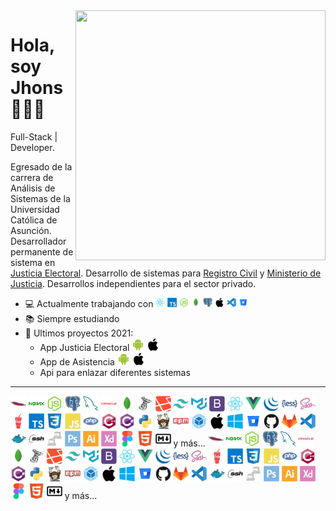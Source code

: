 <img src="https://hum-systems.com/site/templates/images/platform_illustration.png" align="right"  width="400" height="400">


# Hola, soy Jhons 🙋🏼‍♂️


Full-Stack | Developer.

Egresado de la carrera de Análisis de Sistemas de la Universidad Católica de Asunción. 
Desarrollador permanente de sistema en [Justicia Electoral](https://www.tsje.gov.py).
Desarrollo de sistemas para [Registro Civil](https://www.registrocivil.gov.py) y [Ministerio de Justicia](https://www.ministeriodejusticia.gov.py
).
Desarrollos independientes para el sector privado.



- 💻 Actualmente trabajando con  <img width="15" height="15" src="https://raw.githubusercontent.com/devicons/devicon/master/icons/react/react-original.svg"> <img width="15" height="15" src="https://raw.githubusercontent.com/devicons/devicon/master/icons/typescript/typescript-plain.svg"> <img width="15" height="15" src="https://raw.githubusercontent.com/devicons/devicon/master/icons/nodejs/nodejs-original.svg"> <img width="15" height="15" src="https://raw.githubusercontent.com/devicons/devicon/master/icons/mongodb/mongodb-original.svg"> <img width="15" height="15" src="https://raw.githubusercontent.com/devicons/devicon/master/icons/postgresql/postgresql-original.svg"> <img width="15" height="15" src="https://raw.githubusercontent.com/devicons/devicon/master/icons/apple/apple-original.svg"> <img width="15" height="15" src="https://raw.githubusercontent.com/devicons/devicon/master/icons/vscode/vscode-original.svg"> <img width="15" height="15" src="https://raw.githubusercontent.com/devicons/devicon/master/icons/bitbucket/bitbucket-original.svg">
- 📚 Siempre estudiando 
- 👾 Ultimos proyectos 2021: 
  - App Justicia Electoral <a href="https://play.google.com/store/apps/details?id=com.justiciaelectoral.apptsje"><img width="20" height="20" src="https://raw.githubusercontent.com/devicons/devicon/master/icons/android/android-original.svg"></a> <a href="https://apps.apple.com/us/app/tsje-justicia-electoral/id1583936649"><img width="20" height="20" src="https://raw.githubusercontent.com/devicons/devicon/master/icons/apple/apple-original.svg"></a>
  - App de Asistencia <a href="https://play.google.com/store/apps/details?id=com.justiciaelectoral.apprrhh"><img width="20" height="20" src="https://raw.githubusercontent.com/devicons/devicon/master/icons/android/android-original.svg"></a> <a href="https://apps.apple.com/bo/app/tsje-rrhh/id1571988906"><img width="20" height="20" src="https://raw.githubusercontent.com/devicons/devicon/master/icons/apple/apple-original.svg"></a>
  - Api para enlazar diferentes sistemas

---


<img width="25" height="25" src="https://raw.githubusercontent.com/devicons/devicon/master/icons/apache/apache-original.svg"> <img width="25" height="25" src="https://raw.githubusercontent.com/devicons/devicon/master/icons/nginx/nginx-original.svg"> <img width="25" height="25" src="https://raw.githubusercontent.com/devicons/devicon/master/icons/nodejs/nodejs-original.svg"> <img width="25" height="25" src="https://raw.githubusercontent.com/devicons/devicon/master/icons/postgresql/postgresql-original.svg"> <img width="25" height="25" src="https://raw.githubusercontent.com/devicons/devicon/master/icons/mysql/mysql-original.svg"> <img width="25" height="25" src="https://raw.githubusercontent.com/devicons/devicon/master/icons/oracle/oracle-original.svg"> <img width="25" height="25" src="https://raw.githubusercontent.com/devicons/devicon/master/icons/mongodb/mongodb-original.svg"> <img width="25" height="25" src="https://raw.githubusercontent.com/devicons/devicon/master/icons/microsoftsqlserver/microsoftsqlserver-plain.svg"> <img width="25" height="25" src="https://raw.githubusercontent.com/devicons/devicon/master/icons/laravel/laravel-plain.svg"> <img width="25" height="25" src="https://raw.githubusercontent.com/devicons/devicon/master/icons/tailwindcss/tailwindcss-plain.svg"> <img width="25" height="25" src="https://raw.githubusercontent.com/devicons/devicon/master/icons/materialui/materialui-plain.svg"> <img width="25" height="25" src="https://raw.githubusercontent.com/devicons/devicon/master/icons/bootstrap/bootstrap-plain.svg"> <img width="25" height="25" src="https://raw.githubusercontent.com/devicons/devicon/master/icons/react/react-original.svg"> <img width="25" height="25" src="https://raw.githubusercontent.com/devicons/devicon/master/icons/vuejs/vuejs-original.svg"> <img width="25" height="25" src="https://raw.githubusercontent.com/devicons/devicon/master/icons/jquery/jquery-original.svg"> <img width="25" height="25" src="https://raw.githubusercontent.com/devicons/devicon/master/icons/less/less-plain-wordmark.svg"> <img width="25" height="25" src="https://raw.githubusercontent.com/devicons/devicon/master/icons/sass/sass-original.svg"> <img width="25" height="25" src="https://raw.githubusercontent.com/devicons/devicon/master/icons/gulp/gulp-plain.svg"> <img width="25" height="25" src="https://raw.githubusercontent.com/devicons/devicon/master/icons/typescript/typescript-plain.svg"> <img width="25" height="25" src="https://raw.githubusercontent.com/devicons/devicon/master/icons/css3/css3-original.svg"> <img width="25" height="25" src="https://raw.githubusercontent.com/devicons/devicon/master/icons/javascript/javascript-plain.svg"> <img width="25" height="25" src="https://raw.githubusercontent.com/devicons/devicon/master/icons/php/php-plain.svg"> <img width="25" height="25" src="https://raw.githubusercontent.com/devicons/devicon/master/icons/cplusplus/cplusplus-original.svg"> <img width="25" height="25" src="https://raw.githubusercontent.com/devicons/devicon/master/icons/csharp/csharp-original.svg"> <img width="25" height="25" src="https://raw.githubusercontent.com/devicons/devicon/master/icons/python/python-original.svg"> <img width="25" height="25" src="https://raw.githubusercontent.com/devicons/devicon/master/icons/composer/composer-original.svg"> <img width="25" height="25" src="https://raw.githubusercontent.com/devicons/devicon/master/icons/npm/npm-original-wordmark.svg"> <img width="25" height="25" src="https://raw.githubusercontent.com/devicons/devicon/master/icons/webpack/webpack-original.svg"> <img width="25" height="25" src="https://raw.githubusercontent.com/devicons/devicon/master/icons/apple/apple-original.svg"> <img width="25" height="25" src="https://raw.githubusercontent.com/devicons/devicon/master/icons/windows8/windows8-original.svg"> <img width="25" height="25" src="https://raw.githubusercontent.com/devicons/devicon/master/icons/bitbucket/bitbucket-original.svg"> <img width="25" height="25" src="https://raw.githubusercontent.com/devicons/devicon/master/icons/github/github-original.svg"> <img width="25" height="25" src="https://raw.githubusercontent.com/devicons/devicon/master/icons/gitlab/gitlab-original.svg"> <img width="25" height="25" src="https://raw.githubusercontent.com/devicons/devicon/master/icons/vscode/vscode-original.svg"> <img width="25" height="25" src="https://raw.githubusercontent.com/devicons/devicon/master/icons/docker/docker-original.svg"> <img width="25" height="25" src="https://raw.githubusercontent.com/devicons/devicon/master/icons/ssh/ssh-original-wordmark.svg"> <img width="25" height="25" src="https://raw.githubusercontent.com/devicons/devicon/master/icons/putty/putty-plain.svg"> <img width="25" height="25" src="https://raw.githubusercontent.com/devicons/devicon/master/icons/photoshop/photoshop-plain.svg"> <img width="25" height="25" src="https://raw.githubusercontent.com/devicons/devicon/master/icons/illustrator/illustrator-plain.svg"> <img width="25" height="25" src="https://raw.githubusercontent.com/devicons/devicon/master/icons/xd/xd-plain.svg"> <img width="25" height="25" src="https://raw.githubusercontent.com/devicons/devicon/master/icons/figma/figma-original.svg"> <img width="25" height="25" src="https://raw.githubusercontent.com/devicons/devicon/master/icons/html5/html5-original.svg"> <img width="25" height="25" src="https://raw.githubusercontent.com/devicons/devicon/master/icons/markdown/markdown-original.svg"> y más...
<img width="25" height="25" src="https://raw.githubusercontent.com/devicons/devicon/master/icons/apache/apache-original.svg"> <img width="25" height="25" src="https://raw.githubusercontent.com/devicons/devicon/master/icons/nginx/nginx-original.svg"> <img width="25" height="25" src="https://raw.githubusercontent.com/devicons/devicon/master/icons/nodejs/nodejs-original.svg"> <img width="25" height="25" src="https://raw.githubusercontent.com/devicons/devicon/master/icons/postgresql/postgresql-original.svg"> <img width="25" height="25" src="https://raw.githubusercontent.com/devicons/devicon/master/icons/mysql/mysql-original.svg"> <img width="25" height="25" src="https://raw.githubusercontent.com/devicons/devicon/master/icons/oracle/oracle-original.svg"> <img width="25" height="25" src="https://raw.githubusercontent.com/devicons/devicon/master/icons/mongodb/mongodb-original.svg"> <img width="25" height="25" src="https://raw.githubusercontent.com/devicons/devicon/master/icons/microsoftsqlserver/microsoftsqlserver-plain.svg"> <img width="25" height="25" src="https://raw.githubusercontent.com/devicons/devicon/master/icons/laravel/laravel-plain.svg"> <img width="25" height="25" src="https://raw.githubusercontent.com/devicons/devicon/master/icons/tailwindcss/tailwindcss-plain.svg"> <img width="25" height="25" src="https://raw.githubusercontent.com/devicons/devicon/master/icons/materialui/materialui-plain.svg"> <img width="25" height="25" src="https://raw.githubusercontent.com/devicons/devicon/master/icons/bootstrap/bootstrap-plain.svg"> <img width="25" height="25" src="https://raw.githubusercontent.com/devicons/devicon/master/icons/react/react-original.svg"> <img width="25" height="25" src="https://raw.githubusercontent.com/devicons/devicon/master/icons/vuejs/vuejs-original.svg"> <img width="25" height="25" src="https://raw.githubusercontent.com/devicons/devicon/master/icons/jquery/jquery-original.svg"> <img width="25" height="25" src="https://raw.githubusercontent.com/devicons/devicon/master/icons/less/less-plain-wordmark.svg"> <img width="25" height="25" src="https://raw.githubusercontent.com/devicons/devicon/master/icons/sass/sass-original.svg"> <img width="25" height="25" src="https://raw.githubusercontent.com/devicons/devicon/master/icons/gulp/gulp-plain.svg"> <img width="25" height="25" src="https://raw.githubusercontent.com/devicons/devicon/master/icons/typescript/typescript-plain.svg"> <img width="25" height="25" src="https://raw.githubusercontent.com/devicons/devicon/master/icons/css3/css3-original.svg"> <img width="25" height="25" src="https://raw.githubusercontent.com/devicons/devicon/master/icons/javascript/javascript-plain.svg"> <img width="25" height="25" src="https://raw.githubusercontent.com/devicons/devicon/master/icons/php/php-plain.svg"> <img width="25" height="25" src="https://raw.githubusercontent.com/devicons/devicon/master/icons/cplusplus/cplusplus-original.svg"> <img width="25" height="25" src="https://raw.githubusercontent.com/devicons/devicon/master/icons/csharp/csharp-original.svg"> <img width="25" height="25" src="https://raw.githubusercontent.com/devicons/devicon/master/icons/python/python-original.svg"> <img width="25" height="25" src="https://raw.githubusercontent.com/devicons/devicon/master/icons/composer/composer-original.svg"> <img width="25" height="25" src="https://raw.githubusercontent.com/devicons/devicon/master/icons/npm/npm-original-wordmark.svg"> <img width="25" height="25" src="https://raw.githubusercontent.com/devicons/devicon/master/icons/webpack/webpack-original.svg"> <img width="25" height="25" src="https://raw.githubusercontent.com/devicons/devicon/master/icons/apple/apple-original.svg"> <img width="25" height="25" src="https://raw.githubusercontent.com/devicons/devicon/master/icons/windows8/windows8-original.svg"> <img width="25" height="25" src="https://raw.githubusercontent.com/devicons/devicon/master/icons/bitbucket/bitbucket-original.svg"> <img width="25" height="25" src="https://raw.githubusercontent.com/devicons/devicon/master/icons/github/github-original.svg"> <img width="25" height="25" src="https://raw.githubusercontent.com/devicons/devicon/master/icons/gitlab/gitlab-original.svg"> <img width="25" height="25" src="https://raw.githubusercontent.com/devicons/devicon/master/icons/vscode/vscode-original.svg"> <img width="25" height="25" src="https://raw.githubusercontent.com/devicons/devicon/master/icons/docker/docker-original.svg"> <img width="25" height="25" src="https://raw.githubusercontent.com/devicons/devicon/master/icons/ssh/ssh-original-wordmark.svg"> <img width="25" height="25" src="https://raw.githubusercontent.com/devicons/devicon/master/icons/putty/putty-plain.svg"> <img width="25" height="25" src="https://raw.githubusercontent.com/devicons/devicon/master/icons/photoshop/photoshop-plain.svg"> <img width="25" height="25" src="https://raw.githubusercontent.com/devicons/devicon/master/icons/illustrator/illustrator-plain.svg"> <img width="25" height="25" src="https://raw.githubusercontent.com/devicons/devicon/master/icons/xd/xd-plain.svg"> <img width="25" height="25" src="https://raw.githubusercontent.com/devicons/devicon/master/icons/figma/figma-original.svg"> <img width="25" height="25" src="https://raw.githubusercontent.com/devicons/devicon/master/icons/html5/html5-original.svg"> <img width="25" height="25" src="https://raw.githubusercontent.com/devicons/devicon/master/icons/markdown/markdown-original.svg"> y más...
